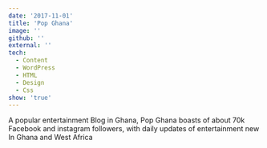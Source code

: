 ```yaml
---
date: '2017-11-01'
title: 'Pop Ghana'
image: ''
github: ''
external: ''
tech:
  - Content
  - WordPress
  - HTML
  - Design
  - Css
show: 'true'
---
```


A popular entertainment Blog in Ghana, Pop Ghana boasts of about 70k Facebook and instagram followers, with daily updates of entertainment new In Ghana and West Africa
